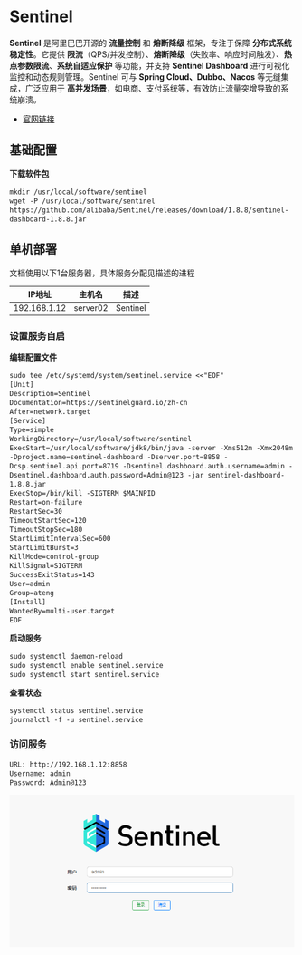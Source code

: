 # Sentinel

**Sentinel** 是阿里巴巴开源的 **流量控制** 和 **熔断降级** 框架，专注于保障 **分布式系统稳定性**。它提供 **限流**（QPS/并发控制）、**熔断降级**（失败率、响应时间触发）、**热点参数限流**、**系统自适应保护** 等功能，并支持 **Sentinel Dashboard** 进行可视化监控和动态规则管理。Sentinel 可与 **Spring Cloud、Dubbo、Nacos** 等无缝集成，广泛应用于 **高并发场景**，如电商、支付系统等，有效防止流量突增导致的系统崩溃。

- [官网链接](https://sentinelguard.io/zh-cn/index.html)



## 基础配置

**下载软件包**

```
mkdir /usr/local/software/sentinel
wget -P /usr/local/software/sentinel https://github.com/alibaba/Sentinel/releases/download/1.8.8/sentinel-dashboard-1.8.8.jar
```



## 单机部署

文档使用以下1台服务器，具体服务分配见描述的进程

| IP地址       | 主机名   | 描述     |
| ------------ | -------- | -------- |
| 192.168.1.12 | server02 | Sentinel |



### 设置服务自启

**编辑配置文件**

```
sudo tee /etc/systemd/system/sentinel.service <<"EOF"
[Unit]
Description=Sentinel
Documentation=https://sentinelguard.io/zh-cn
After=network.target
[Service]
Type=simple
WorkingDirectory=/usr/local/software/sentinel
ExecStart=/usr/local/software/jdk8/bin/java -server -Xms512m -Xmx2048m -Dproject.name=sentinel-dashboard -Dserver.port=8858 -Dcsp.sentinel.api.port=8719 -Dsentinel.dashboard.auth.username=admin -Dsentinel.dashboard.auth.password=Admin@123 -jar sentinel-dashboard-1.8.8.jar
ExecStop=/bin/kill -SIGTERM $MAINPID
Restart=on-failure
RestartSec=30
TimeoutStartSec=120
TimeoutStopSec=180
StartLimitIntervalSec=600
StartLimitBurst=3
KillMode=control-group
KillSignal=SIGTERM
SuccessExitStatus=143
User=admin
Group=ateng
[Install]
WantedBy=multi-user.target
EOF
```

**启动服务**

```
sudo systemctl daemon-reload
sudo systemctl enable sentinel.service
sudo systemctl start sentinel.service
```

**查看状态**

```
systemctl status sentinel.service
journalctl -f -u sentinel.service
```

### 访问服务

```
URL: http://192.168.1.12:8858
Username: admin
Password: Admin@123
```

![image-20250324103906983](./assets/image-20250324103906983.png)
